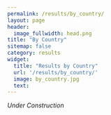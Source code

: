 ```yaml
---
permalink: /results/by_country/
layout: page
header:
  image_fullwidth: head.png
title: "By Country"
sitemap: false
category: results
widget:
  title: "Results by Country"
  url: '/results/by_country/'
  image: by_country.jpg
  text: 
---
```


_Under Construction_